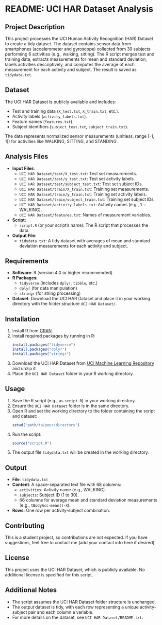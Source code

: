 # README: UCI HAR Dataset Analysis

## Project Description
This project processes the UCI Human Activity Recognition (HAR) Dataset to create a tidy dataset. The dataset contains sensor data from smartphones (accelerometer and gyroscope) collected from 30 subjects performing 6 activities (e.g., walking, sitting). The R script merges test and training data, extracts measurements for mean and standard deviation, labels activities descriptively, and computes the average of each measurement for each activity and subject. The result is saved as `tidydata.txt`.

## Dataset
The UCI HAR Dataset is publicly available and includes:
- Test and training data (`X_test.txt`, `X_train.txt`, etc.).
- Activity labels (`activity_labels.txt`).
- Feature names (`features.txt`).
- Subject identifiers (`subject_test.txt`, `subject_train.txt`).

The data represents normalized sensor measurements (unitless, range [-1, 1]) for activities like WALKING, SITTING, and STANDING.

## Analysis Files
- **Input Files**:
  - `UCI HAR Dataset/test/X_test.txt`: Test set measurements.
  - `UCI HAR Dataset/test/y_test.txt`: Test set activity labels.
  - `UCI HAR Dataset/test/subject_test.txt`: Test set subject IDs.
  - `UCI HAR Dataset/train/X_train.txt`: Training set measurements.
  - `UCI HAR Dataset/train/y_train.txt`: Training set activity labels.
  - `UCI HAR Dataset/train/subject_train.txt`: Training set subject IDs.
  - `UCI HAR Dataset/activity_labels.txt`: Activity names (e.g., 1 = WALKING).
  - `UCI HAR Dataset/features.txt`: Names of measurement variables.
- **Script**:
  - `script.R` (or your script’s name): The R script that processes the data.
- **Output File**:
  - `tidydata.txt`: A tidy dataset with averages of mean and standard deviation measurements for each activity and subject.

## Requirements
- **Software**: R (version 4.0 or higher recommended).
- **R Packages**:
  - `tidyverse` (includes `dplyr`, `tibble`, etc.)
  - `dplyr` (for data manipulation)
  - `stringr` (for string processing)
- **Dataset**: Download the UCI HAR Dataset and place it in your working directory with the folder structure `UCI HAR Dataset/`.

## Installation
1. Install R from [CRAN](https://cran.r-project.org/).
2. Install required packages by running in R:
   ```R
   install.packages("tidyverse")
   install.packages("dplyr")
   install.packages("stringr")
   ```
3. Download the UCI HAR Dataset from [UCI Machine Learning Repository](https://archive.ics.uci.edu/ml/datasets/Human+Activity+Recognition+Using+Smartphones) and unzip it.
4. Place the `UCI HAR Dataset` folder in your R working directory.

## Usage
1. Save the R script (e.g., as `script.R`) in your working directory.
2. Ensure the `UCI HAR Dataset` folder is in the same directory.
3. Open R and set the working directory to the folder containing the script and dataset:
   ```R
   setwd("path/to/your/directory")
   ```
4. Run the script:
   ```R
   source("script.R")
   ```
5. The output file `tidydata.txt` will be created in the working directory.

## Output
- **File**: `tidydata.txt`
- **Content**: A space-separated text file with 68 columns:
  - `activities`: Activity name (e.g., WALKING).
  - `subjects`: Subject ID (1 to 30).
  - 66 columns for average mean and standard deviation measurements (e.g., `tBodyAcc-mean()-X`).
- **Rows**: One row per activity-subject combination.

## Contributing
This is a student project, so contributions are not expected. If you have suggestions, feel free to contact me (add your contact info here if desired).

## License
This project uses the UCI HAR Dataset, which is publicly available. No additional license is specified for this script.


## Additional Notes
- The script assumes the UCI HAR Dataset folder structure is unchanged.
- The output dataset is tidy, with each row representing a unique activity-subject pair and each column a variable.
- For more details on the dataset, see `UCI HAR Dataset/README.txt`.